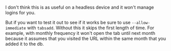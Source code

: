 I don't think this is as useful on a headless device and it won't manage logins for you.

But if you want to test it out to see if it works be sure to use `--allow-immediate` with `tabsadd`. Without this it skips the first length of time. For example, with monthly frequency it won't open the tab until next month because it assumes that you visited the URL within the same month that you added it to the db.
